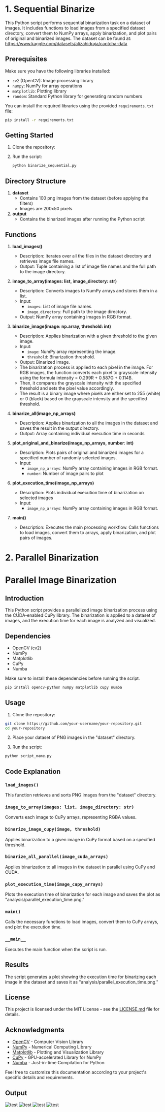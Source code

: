 
# 1. Sequential Binarize

This Python script performs sequential binarization task on a dataset of images. It includes functions to load images from a specified dataset directory, convert them to NumPy arrays, apply binarization, and plot pairs of original and binarized images.
The dataset can be found at: https://www.kaggle.com/datasets/alizahidraja/captcha-data

## Prerequisites

Make sure you have the following libraries installed:

- `cv2` (OpenCV): Image processing library
- `numpy`: NumPy for array operations
- `matplotlib`: Plotting library
- `random`: Standard Python library for generating random numbers

You can install the required libraries using the provided `requirements.txt` file:

```bash
pip install -r requirements.txt
```

## Getting Started

1. Clone the repository:

2. Run the script:

   ```bash
   python binarize_sequential.py
   ```
   
## Directory Structure

1. **dataset**
   - Contains 100 png images from the dataset (before applying the filters)
   - Images are 200x50 pixels
2. **output**
   - Contains the binarized images after running the Python script 

## Functions

1. **load_images()**
   - Description: Iterates over all the files in the dataset directory and retrieves image file names.
   - Output: Tuple containing a list of image file names and the full path to the image directory.

2. **image_to_array(images: list, image_directory: str)**
   - Description: Converts images to NumPy arrays and stores them in a list.
   - Input:
     - `images`: List of image file names.
     - `image_directory`: Full path to the image directory.
   - Output: NumPy array containing images in RGB format.

3. **binarize_image(image: np.array, threshold: int)**
   - Description: Applies binarization with a given threshold to the given image.
   - Input:
     - `image`: NumPy array representing the image.
     - `threshold`: Binarization threshold.
   - Output: Binarized image.
   - The binarization process is applied to each pixel in the image. For RGB images, the function converts each pixel to grayscale intensity using the formula intensity = 0.299R + 0.587G + 0.114B.
   -  Then, it compares the grayscale intensity with the specified threshold and sets the pixel value accordingly.
   -  The result is a binary image where pixels are either set to 255 (white) or 0 (black) based on the grayscale intensity and the specified threshold.

4. **binarize_all(image_np_arrays)**
   - Description: Applies binarization to all the images in the dataset and saves the result in the output directory.
   - Output: Array containing individual execution time in seconds

5. **plot_original_and_binarize(image_np_arrays, number: int)**
   - Description: Plots pairs of original and binarized images for a specified number of randomly selected images.
   - Input:
     - `image_np_arrays`: NumPy array containing images in RGB format.
     - `number`: Number of image pairs to plot
     
6. **plot_execution_time(image_np_arrays)**
   - Description: Plots individual execution time of binarization on selected images
   - Input:
     - `image_np_arrays`: NumPy array containing images in RGB format.

7. **main()**
   - Description: Executes the main processing workflow. Calls functions to load images, convert them to arrays, apply binarization, and plot pairs of images.

# 2. Parallel Binarization

# Parallel Image Binarization

## Introduction

This Python script provides a parallelized image binarization process using the CUDA-enabled CuPy library. The binarization is applied to a dataset of images, and the execution time for each image is analyzed and visualized.

## Dependencies

- OpenCV (cv2)
- NumPy
- Matplotlib
- CuPy
- Numba

Make sure to install these dependencies before running the script.

```bash
pip install opencv-python numpy matplotlib cupy numba
```

## Usage

1. Clone the repository:

```bash
git clone https://github.com/your-username/your-repository.git
cd your-repository
```

2. Place your dataset of PNG images in the "dataset" directory.

3. Run the script:

```bash
python script_name.py
```

## Code Explanation

### `load_images()`

This function retrieves and sorts PNG images from the "dataset" directory.

### `image_to_array(images: list, image_directory: str)`

Converts each image to CuPy arrays, representing RGBA values.

### `binarize_image_cupy(image, threshold)`

Applies binarization to a given image in CuPy format based on a specified threshold.

### `binarize_all_parallel(image_cuda_arrays)`

Applies binarization to all images in the dataset in parallel using CuPy and CUDA.

### `plot_execution_time(image_cupy_arrays)`

Plots the execution time of binarization for each image and saves the plot as "analysis/parallel_execution_time.png."

### `main()`

Calls the necessary functions to load images, convert them to CuPy arrays, and plot the execution time.

### `__main__`

Executes the main function when the script is run.

## Results

The script generates a plot showing the execution time for binarizing each image in the dataset and saves it as "analysis/parallel_execution_time.png."

## License

This project is licensed under the MIT License - see the [LICENSE.md](LICENSE.md) file for details.

## Acknowledgments

- [OpenCV](https://opencv.org/) - Computer Vision Library
- [NumPy](https://numpy.org/) - Numerical Computing Library
- [Matplotlib](https://matplotlib.org/) - Plotting and Visualization Library
- [CuPy](https://cupy.dev/) - GPU-accelerated Library for NumPy
- [Numba](https://numba.pydata.org/) - Just-in-time Compilation for Python

Feel free to customize this documentation according to your project's specific details and requirements.


## Output
![test](https://i.ibb.co/vxMtwTb/sequential-execution-time.png)
![test](https://i.ibb.co/bLcKNwG/parallel-execution-time.png)
![test](https://i.ibb.co/PZLfGRG/sequential-binary-comparison.png)
![test](https://i.ibb.co/1dwqyBD/Screenshot-2023-11-20-at-2-49-13-AM.png)

